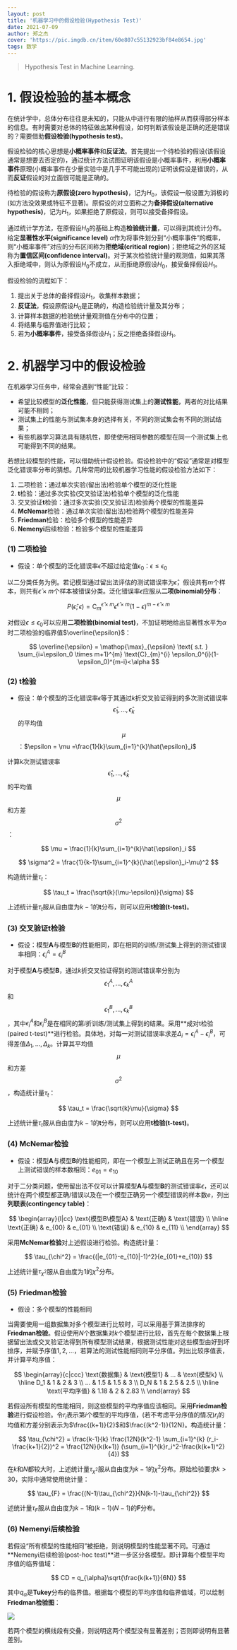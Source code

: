 ```yaml
---
layout: post
title: '机器学习中的假设检验(Hypothesis Test)'
date: 2021-07-09
author: 郑之杰
cover: 'https://pic.imgdb.cn/item/60e807c55132923bf84e8654.jpg'
tags: 数学
---
```


> Hypothesis Test in Machine Learning.

# 1. 假设检验的基本概念
在统计学中，总体分布往往是未知的，只能从中进行有限的抽样从而获得部分样本的信息。有时需要对总体的特征做出某种假设，如何判断该假设是正确的还是错误的？需要借助**假设检验(hypothesis test)**。

假设检验的核心思想是**小概率事件**和**反证法**。首先提出一个待检验的假设(该假设通常是想要去否定的)，通过统计方法试图证明该假设是小概率事件，利用**小概率事件**原理(小概率事件在少量实验中是几乎不可能出现的)证明该假设是错误的，从而**反证**假设的对立面很可能是正确的。

待检验的假设称为**原假设(zero hypothesis)**，记为$H_0$，该假设一般设置为消极的(如方法没效果或特征不显著)。原假设的对立面称之为**备择假设(alternative hypothesis)**，记为$H_1$，如果拒绝了原假设，则可以接受备择假设。

通过统计学方法，在原假设$H_0$的基础上构造**检验统计量**，可以得到其统计分布。给定**显著性水平(significance level)** $\alpha$作为将事件划分到“小概率事件”的概率，则“小概率事件”对应的分布区间称为**拒绝域(critical region)**；拒绝域之外的区域称为**置信区间(confidence interval)**。对于某次检验统计量的观测值，如果其落入拒绝域中，则认为原假设$H_0$不成立，从而拒绝原假设$H_0$，接受备择假设$H_1$。

假设检验的流程如下：
1. 提出关于总体的备择假设$H_1$，收集样本数据；
2. **反证法**，假设原假设$H_0$是正确的，构造检验统计量及其分布；
3. 计算样本数据的检验统计量观测值在分布中的位置；
4. 将结果与临界值进行比较；
5. 若为**小概率事件**，接受备择假设$H_1$；反之拒绝备择假设$H_1$。

# 2. 机器学习中的假设检验
在机器学习任务中，经常会遇到“性能”比较：
- 希望比较模型的**泛化性能**，但只能获得测试集上的**测试性能**，两者的对比结果可能不相同；
- 测试集上的性能与测试集本身的选择有关，不同的测试集会有不同的测试结果；
- 有些机器学习算法具有随机性，即使使用相同参数的模型在同一个测试集上也可能得到不同的结果。

若想比较模型的性能，可以借助统计假设检验。假设检验中的“假设”通常是对模型泛化错误率分布的猜想。几种常用的比较机器学习性能的假设检验方法如下：
1. 二项检验：通过单次实验(留出法)检验单个模型的泛化性能
2. **t**检验：通过多次实验(交叉验证法)检验单个模型的泛化性能
3. 交叉验证**t**检验：通过多次实验(交叉验证法)检验两个模型的性能差异
4. **McNemar**检验：通过单次实验(留出法)检验两个模型的性能差异
5. **Friedman**检验：检验多个模型的性能差异
6. **Nemenyi**后续检验：检验多个模型的性能差异

### (1) 二项检验
- 假设：单个模型的泛化错误率$\epsilon$不超过给定值$\epsilon_0$：$\epsilon ≤ \epsilon_0$

以二分类任务为例。若记模型通过留出法评估的测试错误率为$\hat{\epsilon}$，假设共有$m$个样本，则共有$\hat{\epsilon} \times m$个样本被错误分类。泛化错误率$\epsilon$应服从**二项(binomial)分布**：

$$ P(\hat{\epsilon};\epsilon) = \text{C}_{m}^{\hat{\epsilon} \times m} \epsilon^{\hat{\epsilon} \times m}(1-\epsilon)^{m-\hat{\epsilon} \times m} $$

对假设$\epsilon ≤ \epsilon_0$可以应用**二项检验(binomial test)**，不加证明地给出显著性水平为$\alpha$时二项检验的临界值$\overline{\epsilon}$：

$$ \overline{\epsilon} = \mathop{\max}_{\epsilon} \text{ s.t. } \sum_{i=\epsilon_0 \times m+1}^{m} \text{C}_{m}^{i} \epsilon_0^{i}(1-\epsilon_0)^{m-i}<\alpha $$

### (2) t检验
- 假设：单个模型的泛化错误率$\epsilon$等于其通过$k$折交叉验证得到的多次测试错误率$$\hat{\epsilon}_1,...,\hat{\epsilon}_k$$的平均值$$\mu$$：$\epsilon = \mu =\frac{1}{k}\sum_{i=1}^{k}\hat{\epsilon}_i$

计算$k$次测试错误率$$\hat{\epsilon}_1,...,\hat{\epsilon}_k$$的平均值$$\mu$$和方差$$\sigma^2$$：

$$ \mu = \frac{1}{k}\sum_{i=1}^{k}\hat{\epsilon}_i $$

$$ \sigma^2 = \frac{1}{k-1}\sum_{i=1}^{k}(\hat{\epsilon}_i-\mu)^2 $$

构造统计量$\tau_t$：

$$ \tau_t = \frac{\sqrt{k}(\mu-\epsilon)}{\sigma} $$

上述统计量$\tau_t$服从自由度为$k-1$的**t**分布，则可以应用**t检验(t-test)**。

### (3) 交叉验证t检验
- 假设：模型**A**与模型**B**的性能相同，即在相同的训练/测试集上得到的测试错误率相同：$\epsilon_i^A = \epsilon_i^B$

对于模型**A**与模型**B**，通过$k$折交叉验证得到的测试错误率分别为$$\epsilon_1^A,...,\epsilon_k^A$$和$$\epsilon_1^B,...,\epsilon_k^B$$，其中$\epsilon_i^A$和$\epsilon_i^B$是在相同的第$i$折训练/测试集上得到的结果。采用**成对t检验(paired t-test)**进行检验。具体地，对每一对测试错误率求差$\Delta_i=\epsilon_i^A-\epsilon_i^B$，可得差值$\Delta_1,...,\Delta_k$。计算其平均值$$\mu$$和方差$$\sigma^2$$，构造统计量$\tau_t$：

$$ \tau_t = \frac{\sqrt{k}\mu}{\sigma} $$

上述统计量$\tau_t$服从自由度为$k-1$的**t**分布，则可以应用**t检验(t-test)**。

### (4) McNemar检验
- 假设：模型**A**与模型**B**的性能相同，即在一个模型上测试正确且在另一个模型上测试错误的样本数相同：$e_{01} = e_{10}$

对于二分类问题，使用留出法不仅可以计算模型**A**与模型**B**的测试错误率$\epsilon$，还可以统计在两个模型都正确/错误以及在一个模型正确另一个模型错误的样本数$e$，列出**列联表(contingency table)**：

$$
\begin{array}{l|cc}
    \text{模型B\模型A} & \text{正确} & \text{错误} \\
    \hline
    \text{正确} & e_{00} & e_{01} \\
    \text{错误} & e_{10} & e_{11} \\
\end{array}
$$

采用**McNemar检验**对上述假设进行检验。构造统计量：

$$ \tau_{\chi^2} = \frac{(|e_{01}-e_{10}|-1)^2}{e_{01}+e_{10}} $$

上述统计量$\tau_{\chi^2}$服从自由度为$1$的$\chi^2$分布。

### (5) Friedman检验
- 假设：多个模型的性能相同

当需要使用一组数据集对多个模型进行比较时，可以采用基于算法排序的**Friedman检验**。假设使用$N$个数据集对$k$个模型进行比较，首先在每个数据集上根据留出法或交叉验证法得到所有模型测试结果，根据测试性能对这些模型由好到坏排序，并赋予序值$1,2,...$，若算法的测试性能相同则平分序值。列出比较序值表，并计算平均序值：

$$
\begin{array}{c|ccc}
    \text{数据集} & \text{模型1} & ... & \text{模型k} \\
    \hline
    D_1 & 1 & 2 & 3 \\
    ... & 1.5 & 1.5 & 3 \\
    D_N & 1 & 2.5 & 2.5 \\ \hline
    \text{平均序值} & 1.18 & 2 & 2.83 \\
\end{array}
$$

若假设所有模型的性能相同，则这些模型的平均序值应该相同。采用**Friedman检验**进行假设检验。令$r_i$表示第$i$个模型的平均序值，(若不考虑平分序值的情况)$r_i$的均值和方差分别表示为$\frac{(k+1)}{2}$和$\frac{(k^2-1)}{12N}。构造统计量：

$$ \tau_{\chi^2} = \frac{k-1}{k} \frac{12N}{k^2-1} \sum_{i=1}^{k} (r_i-\frac{k+1}{2})^2 = \frac{12N}{k(k+1)} (\sum_{i=1}^{k}r_i^2-\frac{k(k+1)^2}{4}) $$

在$k$和$N$都较大时，上述统计量$\tau_{\chi^2}$服从自由度为$k-1$的$\chi^2$分布。原始检验要求$k>30$，实际中通常使用统计量：

$$ \tau_{F} = \frac{(N-1)\tau_{\chi^2}}{N(k-1)-\tau_{\chi^2}} $$

述统计量$\tau_{F}$服从自由度为$k-1$和$(k-1)(N-1)$的**F**分布。

### (6) Nemenyi后续检验
若假设“所有模型的性能相同”被拒绝，则说明模型的性能显著不同。可通过**Nemenyi后续检验(post-hoc test)**进一步区分各模型。即计算每个模型平均序值的临界值域：

$$ CD = q_{\alpha}\sqrt{\frac{k(k+1)}{6N}} $$

其中$q_{\alpha}$是**Tukey**分布的临界值。根据每个模型的平均序值和临界值域，可以绘制**Friedman检验图**：

![](https://pic.imgdb.cn/item/60e9525b5132923bf8d14a3f.jpg)

若两个模型的横线段有交叠，则说明这两个模型没有显著差别；否则即说明有显著差别。

